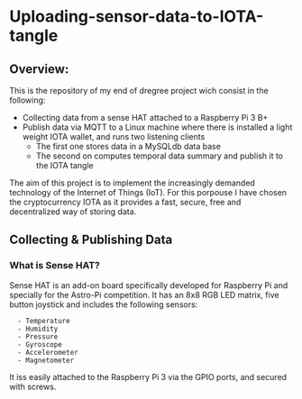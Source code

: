 # Uploading-sensor-data-to-IOTA-tangle

## Overview:

This is the repository of my end of dregree project wich consist in the following:
  
  - Collecting data from a sense HAT attached to a Raspberry Pi 3 B+
  - Publish data via MQTT to a Linux machine where there is installed a light weight IOTA wallet, and runs two listening clients
    - The first one stores data in a MySQLdb data base
    - The second on computes temporal data summary and publish it to the IOTA tangle

The aim of this project is to implement the increasingly demanded technology of the Internet of Things (IoT). For this porpouse I have chosen the cryptocurrency IOTA as it provides a fast, secure, free and decentralized way of storing data.

## Collecting & Publishing Data

### What is Sense HAT?

Sense HAT is an add-on board specifically developed for Raspberry Pi and specially for the Astro-Pi competition. It has an 8x8 RGB LED matrix, five button joystick and includes the following sensors: 

      - Temperature
      - Humidity
      - Pressure
      - Gyroscope
      - Accelerometer
      - Magnetometer
     
It iss easily attached to the Raspberry Pi 3 via the GPIO ports, and secured with screws.


